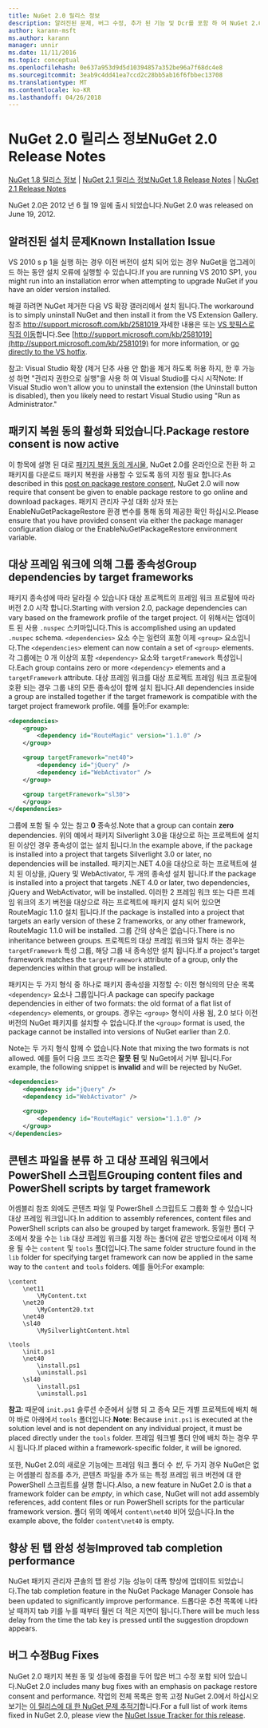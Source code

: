 ```yaml
---
title: NuGet 2.0 릴리스 정보
description: 알려진된 문제, 버그 수정, 추가 된 기능 및 Dcr를 포함 하 여 NuGet 2.0에 대 한 릴리스 정보입니다.
author: karann-msft
ms.author: karann
manager: unnir
ms.date: 11/11/2016
ms.topic: conceptual
ms.openlocfilehash: 0e637a953d9d5d10394857a352be96a7f68dc4e8
ms.sourcegitcommit: 3eab9c4dd41ea7ccd2c28bb5ab16f6fbbec13708
ms.translationtype: MT
ms.contentlocale: ko-KR
ms.lasthandoff: 04/26/2018
---
```

# <a name="nuget-20-release-notes"></a><span data-ttu-id="37adc-103">NuGet 2.0 릴리스 정보</span><span class="sxs-lookup"><span data-stu-id="37adc-103">NuGet 2.0 Release Notes</span></span>

<span data-ttu-id="37adc-104">[NuGet 1.8 릴리스 정보](../release-notes/nuget-1.8.md) | [NuGet 2.1 릴리스 정보](../release-notes/nuget-2.1.md)</span><span class="sxs-lookup"><span data-stu-id="37adc-104">[NuGet 1.8 Release Notes](../release-notes/nuget-1.8.md) | [NuGet 2.1 Release Notes](../release-notes/nuget-2.1.md)</span></span>

<span data-ttu-id="37adc-105">NuGet 2.0은 2012 년 6 월 19 일에 출시 되었습니다.</span><span class="sxs-lookup"><span data-stu-id="37adc-105">NuGet 2.0 was released on June 19, 2012.</span></span>

## <a name="known-installation-issue"></a><span data-ttu-id="37adc-106">알려진된 설치 문제</span><span class="sxs-lookup"><span data-stu-id="37adc-106">Known Installation Issue</span></span>
<span data-ttu-id="37adc-107">VS 2010 s p 1을 실행 하는 경우 이전 버전이 설치 되어 있는 경우 NuGet을 업그레이드 하는 동안 설치 오류에 실행할 수 있습니다.</span><span class="sxs-lookup"><span data-stu-id="37adc-107">If you are running VS 2010 SP1, you might run into an installation error when attempting to upgrade NuGet if you have an older version installed.</span></span>

<span data-ttu-id="37adc-108">해결 하려면 NuGet 제거한 다음 VS 확장 갤러리에서 설치 됩니다.</span><span class="sxs-lookup"><span data-stu-id="37adc-108">The workaround is to simply uninstall NuGet and then install it from the VS Extension Gallery.</span></span>  <span data-ttu-id="37adc-109">참조 [ http://support.microsoft.com/kb/2581019 ](http://support.microsoft.com/kb/2581019) 자세한 내용은 또는 [VS 핫픽스로 직접 이동](http://bit.ly/vsixcertfix)합니다.</span><span class="sxs-lookup"><span data-stu-id="37adc-109">See [http://support.microsoft.com/kb/2581019](http://support.microsoft.com/kb/2581019) for more information, or [go directly to the VS hotfix](http://bit.ly/vsixcertfix).</span></span>

<span data-ttu-id="37adc-110">참고: Visual Studio 확장 (제거 단추 사용 안 함)을 제거 하도록 허용 하지, 한 후 가능성 하면 "관리자 권한으로 실행"을 사용 하 여 Visual Studio를 다시 시작</span><span class="sxs-lookup"><span data-stu-id="37adc-110">Note: If Visual Studio won't allow you to uninstall the extension (the Uninstall button is disabled), then you likely need to restart Visual Studio using "Run as Administrator."</span></span>

## <a name="package-restore-consent-is-now-active"></a><span data-ttu-id="37adc-111">패키지 복원 동의 활성화 되었습니다.</span><span class="sxs-lookup"><span data-stu-id="37adc-111">Package restore consent is now active</span></span>

<span data-ttu-id="37adc-112">이 항목에 설명 된 대로 [패키지 복원 동의 게시물](http://blog.nuget.org/20120518/package-restore-and-consent.html), NuGet 2.0를 온라인으로 전환 하 고 패키지를 다운로드 패키지 복원을 사용할 수 있도록 동의 지정 필요 합니다.</span><span class="sxs-lookup"><span data-stu-id="37adc-112">As described in this [post on package restore consent](http://blog.nuget.org/20120518/package-restore-and-consent.html), NuGet 2.0 will now require that consent be given to enable package restore to go online and download packages.</span></span> <span data-ttu-id="37adc-113">패키지 관리자 구성 대화 상자 또는 EnableNuGetPackageRestore 환경 변수를 통해 동의 제공한 확인 하십시오.</span><span class="sxs-lookup"><span data-stu-id="37adc-113">Please ensure that you have provided consent via either the package manager configuration dialog or the EnableNuGetPackageRestore environment variable.</span></span>

## <a name="group-dependencies-by-target-frameworks"></a><span data-ttu-id="37adc-114">대상 프레임 워크에 의해 그룹 종속성</span><span class="sxs-lookup"><span data-stu-id="37adc-114">Group dependencies by target frameworks</span></span>

<span data-ttu-id="37adc-115">패키지 종속성에 따라 달라질 수 있습니다 대상 프로젝트의 프레임 워크 프로필에 따라 버전 2.0 시작 합니다.</span><span class="sxs-lookup"><span data-stu-id="37adc-115">Starting with version 2.0, package dependencies can vary based on the framework profile of the target project.</span></span> <span data-ttu-id="37adc-116">이 위해서는 업데이트 된 사용 `.nuspec` 스키마입니다.</span><span class="sxs-lookup"><span data-stu-id="37adc-116">This is accomplished using an updated `.nuspec` schema.</span></span> <span data-ttu-id="37adc-117">`<dependencies>` 요소 수는 일련의 포함 이제 `<group>` 요소입니다.</span><span class="sxs-lookup"><span data-stu-id="37adc-117">The `<dependencies>` element can now contain a set of `<group>` elements.</span></span> <span data-ttu-id="37adc-118">각 그룹에는 0 개 이상의 포함 `<dependency>` 요소와 `targetFramework` 특성입니다.</span><span class="sxs-lookup"><span data-stu-id="37adc-118">Each group contains zero or more `<dependency>` elements and a `targetFramework` attribute.</span></span> <span data-ttu-id="37adc-119">대상 프레임 워크를 대상 프로젝트 프레임 워크 프로필에 호환 되는 경우 그룹 내의 모든 종속성이 함께 설치 됩니다.</span><span class="sxs-lookup"><span data-stu-id="37adc-119">All dependencies inside a group are installed together if the target framework is compatible with the target project framework profile.</span></span> <span data-ttu-id="37adc-120">예를 들어:</span><span class="sxs-lookup"><span data-stu-id="37adc-120">For example:</span></span>

```xml
<dependencies>
    <group>
        <dependency id="RouteMagic" version="1.1.0" />
    </group>

    <group targetFramework="net40">
        <dependency id="jQuery" />
        <dependency id="WebActivator" />
    </group>

    <group targetFramework="sl30">
    </group>
</dependencies>
```

<span data-ttu-id="37adc-121">그룹에 포함 될 수 있는 참고 **0** 종속성.</span><span class="sxs-lookup"><span data-stu-id="37adc-121">Note that a group can contain **zero** dependencies.</span></span> <span data-ttu-id="37adc-122">위의 예에서 패키지 Silverlight 3.0을 대상으로 하는 프로젝트에 설치 된 이상인 경우 종속성이 없는 설치 됩니다.</span><span class="sxs-lookup"><span data-stu-id="37adc-122">In the example above, if the package is installed into a project that targets Silverlight 3.0 or later, no dependencies will be installed.</span></span> <span data-ttu-id="37adc-123">패키지는.NET 4.0을 대상으로 하는 프로젝트에 설치 된 이상을, jQuery 및 WebActivator, 두 개의 종속성 설치 됩니다.</span><span class="sxs-lookup"><span data-stu-id="37adc-123">If the package is installed into a project that targets .NET 4.0 or later, two dependencies, jQuery and WebActivator, will be installed.</span></span>  <span data-ttu-id="37adc-124">이러한 2 프레임 워크 또는 다른 프레임 워크의 초기 버전을 대상으로 하는 프로젝트에 패키지 설치 되어 있으면 RouteMagic 1.1.0 설치 됩니다.</span><span class="sxs-lookup"><span data-stu-id="37adc-124">If the package is installed into a project that targets an early version of these 2 frameworks, or any other framework, RouteMagic 1.1.0 will be installed.</span></span> <span data-ttu-id="37adc-125">그룹 간의 상속은 없습니다.</span><span class="sxs-lookup"><span data-stu-id="37adc-125">There is no inheritance between groups.</span></span> <span data-ttu-id="37adc-126">프로젝트의 대상 프레임 워크와 일치 하는 경우는 `targetFramework` 특성 그룹, 해당 그룹 내 종속성만 설치 됩니다.</span><span class="sxs-lookup"><span data-stu-id="37adc-126">If a project's target framework matches the `targetFramework` attribute of a group, only the dependencies within that group will be installed.</span></span>

<span data-ttu-id="37adc-127">패키지는 두 가지 형식 중 하나로 패키지 종속성을 지정할 수: 이전 형식의의 단순 목록 `<dependency>` 요소나 그룹입니다.</span><span class="sxs-lookup"><span data-stu-id="37adc-127">A package can specify package dependencies in either of two formats: the old format of a flat list of `<dependency>` elements, or groups.</span></span> <span data-ttu-id="37adc-128">경우는 `<group>` 형식이 사용 됨, 2.0 보다 이전 버전의 NuGet 패키지를 설치할 수 없습니다.</span><span class="sxs-lookup"><span data-stu-id="37adc-128">If the `<group>` format is used, the package cannot be installed into versions of NuGet earlier than 2.0.</span></span>

<span data-ttu-id="37adc-129">Note는 두 가지 형식 함께 수 없습니다.</span><span class="sxs-lookup"><span data-stu-id="37adc-129">Note that mixing the two formats is not allowed.</span></span> <span data-ttu-id="37adc-130">예를 들어 다음 코드 조각은 **잘못 된** 및 NuGet에서 거부 됩니다.</span><span class="sxs-lookup"><span data-stu-id="37adc-130">For example, the following snippet is **invalid** and will be rejected by NuGet.</span></span>

```xml
<dependencies>
    <dependency id="jQuery" />
    <dependency id="WebActivator" />

    <group>
        <dependency id="RouteMagic" version="1.1.0" />
    </group>
</dependencies>
```

## <a name="grouping-content-files-and-powershell-scripts-by-target-framework"></a><span data-ttu-id="37adc-131">콘텐츠 파일을 분류 하 고 대상 프레임 워크에서 PowerShell 스크립트</span><span class="sxs-lookup"><span data-stu-id="37adc-131">Grouping content files and PowerShell scripts by target framework</span></span>

<span data-ttu-id="37adc-132">어셈블리 참조 외에도 콘텐츠 파일 및 PowerShell 스크립트도 그룹화 할 수 있습니다 대상 프레임 워크입니다.</span><span class="sxs-lookup"><span data-stu-id="37adc-132">In addition to assembly references, content files and PowerShell scripts can also be grouped by target framework.</span></span> <span data-ttu-id="37adc-133">동일한 폴더 구조에서 찾을 수는 `lib` 대상 프레임 워크를 지정 하는 폴더에 같은 방법으로에서 이제 적용 될 수는 `content` 및 `tools` 폴더입니다.</span><span class="sxs-lookup"><span data-stu-id="37adc-133">The same folder structure found in the `lib` folder for specifying target framework can  now be applied in the same way to the `content` and `tools` folders.</span></span> <span data-ttu-id="37adc-134">예를 들어:</span><span class="sxs-lookup"><span data-stu-id="37adc-134">For example:</span></span>

    \content
        \net11
            \MyContent.txt
        \net20
            \MyContent20.txt
        \net40
        \sl40
            \MySilverlightContent.html

    \tools
        \init.ps1
        \net40
            \install.ps1
            \uninstall.ps1
        \sl40
            \install.ps1
            \uninstall.ps1

<span data-ttu-id="37adc-135">**참고**: 때문에 `init.ps1` 솔루션 수준에서 실행 되 고 종속 모든 개별 프로젝트에 배치 해야 바로 아래에서 `tools` 폴더입니다.</span><span class="sxs-lookup"><span data-stu-id="37adc-135">**Note**: Because `init.ps1` is executed at the solution level and is not dependent on any individual project, it must be placed directly under the `tools` folder.</span></span> <span data-ttu-id="37adc-136">프레임 워크별 폴더 안에 배치 하는 경우 무시 됩니다.</span><span class="sxs-lookup"><span data-stu-id="37adc-136">If placed within a framework-specific folder, it will be ignored.</span></span>

<span data-ttu-id="37adc-137">또한, NuGet 2.0의 새로운 기능에는 프레임 워크 폴더 수 *빈*, 두 가지 경우 NuGet은 없는 어셈블리 참조를 추가, 콘텐츠 파일을 추가 또는 특정 프레임 워크 버전에 대 한 PowerShell 스크립트를 실행 합니다.</span><span class="sxs-lookup"><span data-stu-id="37adc-137">Also, a new feature in NuGet 2.0 is that a framework folder can be *empty*, in which case, NuGet will not add assembly references, add content files or run  PowerShell scripts for the particular framework version.</span></span> <span data-ttu-id="37adc-138">폴더 위의 예에서 `content\net40` 비어 있습니다.</span><span class="sxs-lookup"><span data-stu-id="37adc-138">In the example above, the folder `content\net40` is empty.</span></span>

## <a name="improved-tab-completion-performance"></a><span data-ttu-id="37adc-139">향상 된 탭 완성 성능</span><span class="sxs-lookup"><span data-stu-id="37adc-139">Improved tab completion performance</span></span>
<span data-ttu-id="37adc-140">NuGet 패키지 관리자 콘솔의 탭 완성 기능 성능이 대폭 향상에 업데이트 되었습니다.</span><span class="sxs-lookup"><span data-stu-id="37adc-140">The tab completion feature in the NuGet Package Manager Console has been updated to significantly improve performance.</span></span> <span data-ttu-id="37adc-141">드롭다운 추천 목록에 나타날 때까지 tab 키를 누를 때부터 훨씬 더 적은 지연이 됩니다.</span><span class="sxs-lookup"><span data-stu-id="37adc-141">There will be much less delay from the time the tab key is pressed until the suggestion dropdown appears.</span></span>

## <a name="bug-fixes"></a><span data-ttu-id="37adc-142">버그 수정</span><span class="sxs-lookup"><span data-stu-id="37adc-142">Bug Fixes</span></span>
<span data-ttu-id="37adc-143">NuGet 2.0 패키지 복원 동 및 성능에 중점을 두어 많은 버그 수정 포함 되어 있습니다.</span><span class="sxs-lookup"><span data-stu-id="37adc-143">NuGet 2.0 includes many bug fixes with an emphasis on package restore consent and performance.</span></span>
<span data-ttu-id="37adc-144">작업의 전체 목록은 항목 고정 NuGet 2.0에서 하십시오 보기는 [이 릴리스에 대 한 NuGet 문제 추적기](http://nuget.codeplex.com/workitem/list/advanced?keyword=&status=Closed&type=All&priority=All&release=NuGet%202.0&assignedTo=All&component=All&sortField=Votes&sortDirection=Descending&page=0)합니다.</span><span class="sxs-lookup"><span data-stu-id="37adc-144">For a full list of work items fixed in NuGet 2.0, please view the [NuGet Issue Tracker for this release](http://nuget.codeplex.com/workitem/list/advanced?keyword=&status=Closed&type=All&priority=All&release=NuGet%202.0&assignedTo=All&component=All&sortField=Votes&sortDirection=Descending&page=0).</span></span>
